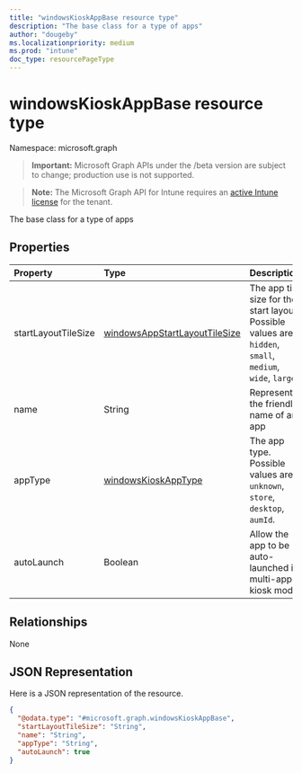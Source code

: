 ```yaml
---
title: "windowsKioskAppBase resource type"
description: "The base class for a type of apps"
author: "dougeby"
ms.localizationpriority: medium
ms.prod: "intune"
doc_type: resourcePageType
---
```


# windowsKioskAppBase resource type

Namespace: microsoft.graph

> **Important:** Microsoft Graph APIs under the /beta version are subject to change; production use is not supported.

> **Note:** The Microsoft Graph API for Intune requires an [active Intune license](https://go.microsoft.com/fwlink/?linkid=839381) for the tenant.

The base class for a type of apps

## Properties
|Property|Type|Description|
|:---|:---|:---|
|startLayoutTileSize|[windowsAppStartLayoutTileSize](../resources/intune-deviceconfig-windowsappstartlayouttilesize.md)|The app tile size for the start layout. Possible values are: `hidden`, `small`, `medium`, `wide`, `large`.|
|name|String|Represents the friendly name of an app|
|appType|[windowsKioskAppType](../resources/intune-deviceconfig-windowskioskapptype.md)|The app type. Possible values are: `unknown`, `store`, `desktop`, `aumId`.|
|autoLaunch|Boolean|Allow the app to be auto-launched in multi-app kiosk mode|

## Relationships
None

## JSON Representation
Here is a JSON representation of the resource.
<!-- {
  "blockType": "resource",
  "@odata.type": "microsoft.graph.windowsKioskAppBase"
}
-->
``` json
{
  "@odata.type": "#microsoft.graph.windowsKioskAppBase",
  "startLayoutTileSize": "String",
  "name": "String",
  "appType": "String",
  "autoLaunch": true
}
```



